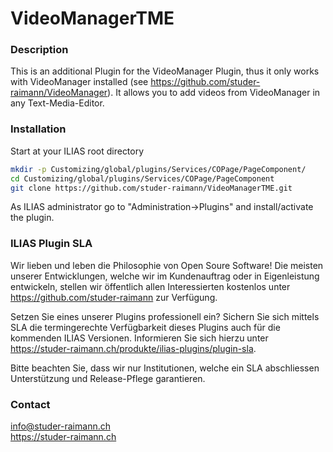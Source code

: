 VideoManagerTME
============
### Description
This is an additional Plugin for the VideoManager Plugin, thus it only works with VideoManager installed (see https://github.com/studer-raimann/VideoManager).
It allows you to add videos from VideoManager in any Text-Media-Editor.

### Installation
Start at your ILIAS root directory
```bash
mkdir -p Customizing/global/plugins/Services/COPage/PageComponent/
cd Customizing/global/plugins/Services/COPage/PageComponent
git clone https://github.com/studer-raimann/VideoManagerTME.git
```
As ILIAS administrator go to "Administration->Plugins" and install/activate the plugin.

### ILIAS Plugin SLA

Wir lieben und leben die Philosophie von Open Soure Software! Die meisten unserer Entwicklungen, welche wir im Kundenauftrag oder in Eigenleistung entwickeln, stellen wir öffentlich allen Interessierten kostenlos unter https://github.com/studer-raimann zur Verfügung.

Setzen Sie eines unserer Plugins professionell ein? Sichern Sie sich mittels SLA die termingerechte Verfügbarkeit dieses Plugins auch für die kommenden ILIAS Versionen. Informieren Sie sich hierzu unter https://studer-raimann.ch/produkte/ilias-plugins/plugin-sla.

Bitte beachten Sie, dass wir nur Institutionen, welche ein SLA abschliessen Unterstützung und Release-Pflege garantieren.

### Contact
info@studer-raimann.ch  
https://studer-raimann.ch  
